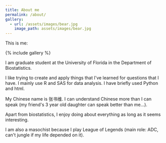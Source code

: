 ```yaml
---
title: About me
permalink: /about/
gallery:
  - url: /assets/images/bear.jpg
    image_path: assets/images/bear.jpg
---
```


This is me:

{% include gallery %}

I am graduate student at the University of Florida in the Department of Biostatistics.

I like trying to create and apply things that I've learned for questions that I have. I mainly use R and SAS for data analysis. I have briefly used Python and html.

My Chinese name is 张书维. I can understand Chinese more than I can speak (my friend's 3 year old daughter can speak better than me...).

Apart from biostatistics, I enjoy doing about everything as long as it seems interesting.

I am also a masochist because I play League of Legends (main role: ADC, can't jungle if my life depended on it). 